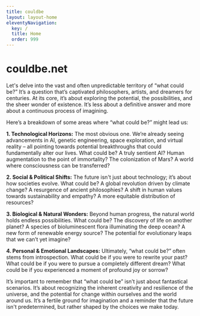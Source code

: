 ```yaml
---
title: couldbe
layout: layout-home
eleventyNavigation:
  key: /
  title: Home
  order: 999
--- 
```

# couldbe.net

Let's delve into the vast and often unpredictable territory of “what could be?” It’s a question that’s captivated philosophers, artists, and dreamers for centuries. At its core, it’s about exploring the potential, the possibilities, and the sheer wonder of existence. It’s less about a definitive answer and more about a continuous process of imagining. 

Here’s a breakdown of some areas where “what could be?” might lead us:

**1. Technological Horizons:**  The most obvious one.  We’re already seeing advancements in AI, genetic engineering, space exploration, and virtual reality – all pointing towards potential breakthroughs that could fundamentally alter our lives. What could be? A truly sentient AI?  Human augmentation to the point of immortality?  The colonization of Mars?  A world where consciousness can be transferred?

**2. Social & Political Shifts:**  The future isn't just about technology; it’s about how societies evolve. What could be?  A global revolution driven by climate change?  A resurgence of ancient philosophies?  A shift in human values towards sustainability and empathy?  A more equitable distribution of resources? 

**3. Biological & Natural Wonders:**  Beyond human progress, the natural world holds endless possibilities. What could be?  The discovery of life on another planet?  A species of bioluminescent flora illuminating the deep ocean?  A new form of renewable energy source?  The potential for evolutionary leaps that we can’t yet imagine? 

**4. Personal & Emotional Landscapes:**  Ultimately, “what could be?” often stems from introspection. What could be if you were to rewrite your past? What could be if you were to pursue a completely different dream?  What could be if you experienced a moment of profound joy or sorrow? 

It’s important to remember that “what could be” isn’t just about fantastical scenarios. It’s about recognizing the inherent creativity and resilience of the universe, and the potential for change within ourselves and the world around us. It’s a fertile ground for imagination and a reminder that the future isn't predetermined, but rather shaped by the choices we make today.
